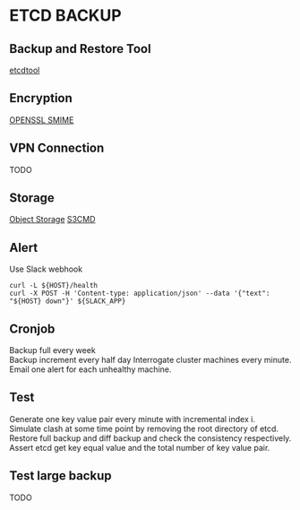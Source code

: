 # ETCD BACKUP

## Backup and Restore Tool
[etcdtool](https://www.compose.com/articles/backups-etcd-and-etcdtool/)

## Encryption
[OPENSSL SMIME](https://gist.github.com/crazybyte/4142975)

## VPN Connection
TODO

## Storage
[Object Storage](https://www.ctl.io/object-storage/)
[S3CMD](https://www.ctl.io/knowledge-base/object-storage/s3cmd-object-storage-management-for-linux-machines/)

## Alert
Use Slack webhook
```
curl -L ${HOST}/health
curl -X POST -H 'Content-type: application/json' --data '{"text": "${HOST} down"}' ${SLACK_APP}
```

## Cronjob
Backup full every week   
Backup increment every half day
Interrogate cluster machines every minute. Email one alert for each unhealthy machine.

## Test
Generate one key value pair every minute with incremental index i.  
Simulate clash at some time point by removing the root directory of etcd.  
Restore full backup and diff backup and check the consistency respectively.  
Assert etcd get key equal value and the total number of key value pair.

## Test large backup
TODO
